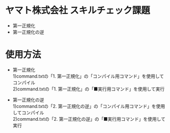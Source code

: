 # ヤマト株式会社 スキルチェック課題
- 第一正規化
- 第一正規化の逆

# 使用方法
- 第一正規化  
  1)command.txtの「1. 第一正規化」の「コンパイル用コマンド」を使用してコンパイル  
  2)command.txtの「1. 第一正規化」の「■実行用コマンド」を使用して実行  

- 第一正規化の逆  
  1)command.txtの「2. 第一正規化の逆」の「コンパイル用コマンド」を使用してコンパイル  
  2)command.txtの「2. 第一正規化の逆」の「■実行用コマンド」を使用して実行  

